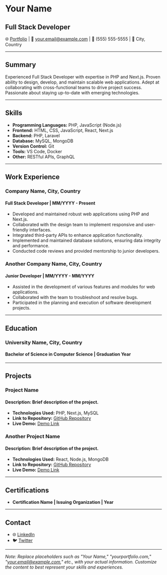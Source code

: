 # Your Name

## Full Stack Developer

🌐 [Portfolio](https://yourportfolio.com) | 📧 your.email@example.com | 📱 (555) 555-5555 | 📍 City, Country

---

## Summary

Experienced Full Stack Developer with expertise in PHP and Next.js. Proven ability to design, develop, and maintain scalable web applications. Adept at collaborating with cross-functional teams to drive project success. Passionate about staying up-to-date with emerging technologies.

---

## Skills

- **Programming Languages:** PHP, JavaScript (Node.js)
- **Frontend:** HTML, CSS, JavaScript, React, Next.js
- **Backend:** PHP, Laravel
- **Database:** MySQL, MongoDB
- **Version Control:** Git
- **Tools:** VS Code, Docker
- **Other:** RESTful APIs, GraphQL

---

## Work Experience

### Company Name, City, Country
#### Full Stack Developer | MM/YYYY - Present

- Developed and maintained robust web applications using PHP and Next.js.
- Collaborated with the design team to implement responsive and user-friendly interfaces.
- Integrated third-party APIs to enhance application functionality.
- Implemented and maintained database solutions, ensuring data integrity and performance.
- Conducted code reviews and provided mentorship to junior developers.

### Another Company Name, City, Country
#### Junior Developer | MM/YYYY - MM/YYYY

- Assisted in the development of various features and modules for web applications.
- Collaborated with the team to troubleshoot and resolve bugs.
- Participated in the planning and execution of software development projects.

---

## Education

### University Name, City, Country
#### Bachelor of Science in Computer Science | Graduation Year

---

## Projects

### Project Name
#### Description: Brief description of the project.

- **Technologies Used:** PHP, Next.js, MySQL
- **Link to Repository:** [GitHub Repository](https://github.com/yourusername/project-name)
- **Live Demo:** [Demo Link](https://yourprojectdemo.com)

### Another Project Name
#### Description: Brief description of the project.

- **Technologies Used:** React, Node.js, MongoDB
- **Link to Repository:** [GitHub Repository](https://github.com/yourusername/another-project)
- **Live Demo:** [Demo Link](https://anotherprojectdemo.com)

---

## Certifications

- **Certification Name | Issuing Organization | Year**

---

## Contact

- 🌐 [LinkedIn](https://www.linkedin.com/in/yourlinkedin/)
- 🐦 [Twitter](https://twitter.com/yourtwitter/)

---

*Note: Replace placeholders such as "Your Name," "yourportfolio.com," "your.email@example.com," etc., with your actual information. Customize the content to best represent your skills and experiences.*

